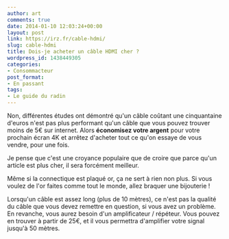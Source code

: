 ```yaml
---
author: art
comments: true
date: 2014-01-10 12:03:24+00:00
layout: post
link: https://irz.fr/cable-hdmi/
slug: cable-hdmi
title: Dois-je acheter un câble HDMI cher ?
wordpress_id: 1438449305
categories:
- Consommacteur
post_format:
- En passant
tags:
- Le guide du radin
---
```


Non, différentes études ont démontré qu'un câble coûtant une cinquantaine d'euros n'est pas plus performant qu'un câble que vous pouvez trouver moins de 5€ sur internet. Alors **économisez votre argent** pour votre prochain écran 4K et arrêtez d'acheter tout ce qu'on essaye de vous vendre, pour une fois. 

Je pense que c'est une croyance populaire que de croire que parce qu'un article est plus cher, il sera forcément meilleur.

Même si la connectique est plaqué or, ça ne sert à rien non plus. Si vous voulez de l'or faites comme tout le monde, allez braquer une bijouterie !

Lorsqu'un câble est assez long (plus de 10 mètres), ce n'est pas la qualité du câble que vous devez remettre en question, si vous avez un problème. En revanche, vous aurez besoin d'un amplificateur / répéteur. Vous pouvez en trouver à partir de 25€, et il vous permettra d'amplifier votre signal jusqu'à 50 mètres.


